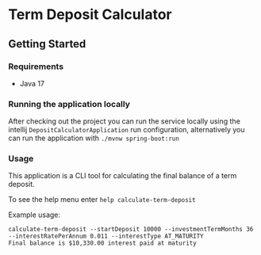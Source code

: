 # Term Deposit Calculator

## Getting Started
### Requirements
- Java 17

### Running the application locally
After checking out the project you can run the service locally
using the intellij `DepositCalculatorApplication` run configuration, alternatively you can run the application
with `./mvnw spring-boot:run`

### Usage
This application is a CLI tool for calculating the final balance of a term deposit.

To see the help menu enter `help calculate-term-deposit`

Example usage:
```shell
calculate-term-deposit --startDeposit 10000 --investmentTermMonths 36 --interestRatePerAnnum 0.011 --interestType AT_MATURITY
Final balance is $10,330.00 interest paid at maturity
```
